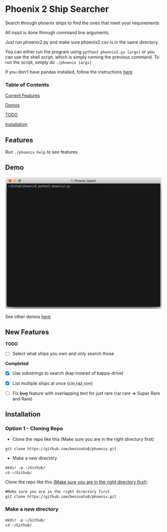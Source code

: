 # Phoenix 2 Ship Searcher

Search through phoenix ships to find the ones that meet your requirements

All input is done through command line arguments.

Just run phoenix2.py and make sure phoenix2.csv is in the same directory.

You can either run the program using `python3 phoenix2.py [args]` or you can use the shell script, 
which is simply running the previous command. To run the script, simply do `./phoenix [args]`

If you don't have pandas installed, follow the instructions [here](https://pandas.pydata.org/pandas-docs/stable/install.html)

### Table of Contents

[Current Features](#features)

[Demos](#demo)

[TODO](#new-features)

[Installation](#installation)

## Features

Run `./phoenix help` to see features

## Demo

<p align="center">
    <img src="https://raw.githubusercontent.com/beninato8/phoenix/master/vids/search/gifs/16.gif" width="600"/> <!--Pikachu-->
</p>

See other demos [here](https://github.com/beninato8/phoenix/tree/master/vids)

## New Features

**TODO**

- [ ] Select what ships you own and only search those

**Completed**

- [x] Use substrings to search (kap instead of kappa-drive)

- [x] List multiple ships at once (cin,raz,von)

- [ ] Fix ~~bug~~ feature with overlapping text for just rare (rar:rare => Super Rare and Rare)

## Installation

### Option 1 - Cloning Repo

 - Clone the repo like this (Make sure you are in the right directory first)
```
git clone https://github.com/beninato8/phoenix.git
```

 - Make a new directory
```
mkdir -p ~/Github/
cd ~/Github/
```

Clone the repo like this [(Make sure you are in the right directory first)](#make-a-new-directory):
```
#Make sure you are in the right directory first
git clone https://github.com/beninato8/phoenix.git
```

### Make a new directory
```
mkdir -p ~/Github/
cd ~/Github/
```
